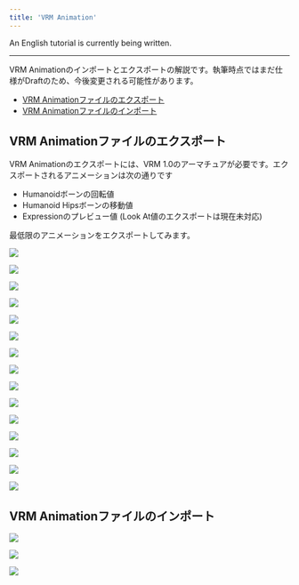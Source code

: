 ```yaml
---
title: 'VRM Animation'
---
```


An English tutorial is currently being written.

---

VRM
Animationのインポートとエクスポートの解説です。執筆時点ではまだ仕様がDraftのため、今後変更される可能性があります。

<!-- TableOfContentsの設定は自動でやりたい -->

- [VRM Animationファイルのエクスポート](#vrm-animationファイルのエクスポート)
- [VRM Animationファイルのインポート](#vrm-animationファイルのインポート)

## VRM Animationファイルのエクスポート

VRM Animationのエクスポートには、VRM
1.0のアーマチュアが必要です。エクスポートされるアニメーションは次の通りです

- Humanoidボーンの回転値
- Humanoid Hipsボーンの移動値
- Expressionのプレビュー値 (Look At値のエクスポートは現在未対応)

最低限のアニメーションをエクスポートしてみます。

![](1.png)

![](2.png)

![](3.png)

![](4.png)

![](5.png)

![](6.png)

![](7.png)

![](8.png)

![](9.png)

![](10.png)

![](11.png)

![](12.png)

![](13.png)

![](14.png)

![](15.png)

## VRM Animationファイルのインポート

![](16.png)

![](17.png)

![](18.png)
